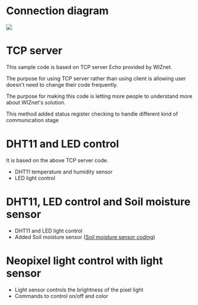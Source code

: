 # Connection diagram 

![][link-connection diagram]

# TCP server

This sample code is based on TCP server Echo provided by WIZnet. 

The purpose for using TCP server rather than using client is allowing user doesn't need to change their code frequently. 

The purpose for making this code is letting more people to understand more about WIZnet's solution.

This method added status register checking to handle different kind of communication stage  

# DHT11 and LED control

It is based on the above TCP server code.

- DHT11 temperature and humidity sensor 
- LED light control 

# DHT11, LED control and Soil moisture sensor

- DHT11 and LED light control 
- Added Soil moisture sensor ([Soil moisture sensor coding][link-soil moisture readme])

# Neopixel light control with light sensor

- Light sensor controls the brightness of the pixel light
- Commands to control on/off and color 



[link-connection diagram]: https://github.com/ronpang/WIZnet-HK_Ron/blob/main/TCP/github-%20connection%20diagram.PNG
[link-soil moisture readme]: https://github.com/ronpang/WIZnet-HK_Ron/blob/main/Soil%20Sensor/README.md
